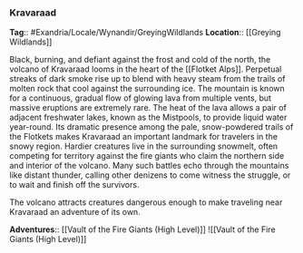### Kravaraad
**Tag**:: #Exandria/Locale/Wynandir/GreyingWildlands
**Location**:: [[Greying Wildlands]]

Black, burning, and defiant against the frost and cold of the north, the volcano of Kravaraad looms in the heart of the [[Flotket Alps]]. Perpetual streaks of dark smoke rise up to blend with heavy steam from the trails of molten rock that cool against the surrounding ice. The mountain is known for a continuous, gradual flow of glowing lava from multiple vents, but massive eruptions are extremely rare. The heat of the lava allows a pair of adjacent freshwater lakes, known as the Mistpools, to provide liquid water year-round. Its dramatic presence among the pale, snow-powdered trails of the Flotkets makes Kravaraad an important landmark for travelers in the snowy region. Hardier creatures live in the surrounding snowmelt, often competing for territory against the fire giants who claim the northern side and interior of the volcano. Many such battles echo through the mountains like distant thunder, calling other denizens to come witness the struggle, or to wait and finish off the survivors.

The volcano attracts creatures dangerous enough to make traveling near Kravaraad an adventure of its own.

**Adventures**:: [[Vault of the Fire Giants (High Level)]]
![[Vault of the Fire Giants (High Level)]]